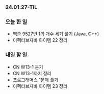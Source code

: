 ### 24.01.27-TIL
### 오늘 한 일
- 백준 9527번 1의 개수 세기 풀기 (Java, C++)
- 이펙티브자바 아이템 22 정리

### 내일 할 일 
- CN W13-1 듣기
- CN W13-1까지 정리
- 프로그래머스 1문제 풀기
- 이펙티브자바 아이템 23 정리
